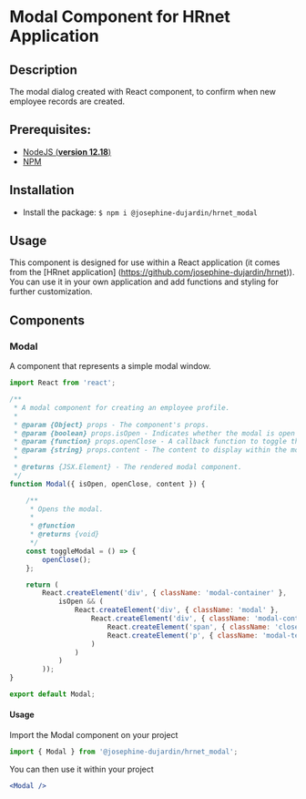 # Modal Component for HRnet Application

## Description
The modal dialog created with React component, to confirm when new employee records are created.

## Prerequisites:

- [NodeJS (**version 12.18**)](https://nodejs.org/en/)
- [NPM](https://www.npmjs.com/)

## Installation
- Install the package: `$ npm i @josephine-dujardin/hrnet_modal`

## Usage
This component is designed for use within a React application (it comes from the [HRnet application] (https://github.com/josephine-dujardin/hrnet)).
You can use it in your own application and add functions and styling for further customization.

## Components

### Modal
A component that represents a simple modal window.

```jsx
import React from 'react';

/**
 * A modal component for creating an employee profile.
 *
 * @param {Object} props - The component's props.
 * @param {boolean} props.isOpen - Indicates whether the modal is open or closed.
 * @param {function} props.openClose - A callback function to toggle the modal's open/close state.
 * @param {string} props.content - The content to display within the modal.
 *
 * @returns {JSX.Element} - The rendered modal component.
 */
function Modal({ isOpen, openClose, content }) {

    /**
     * Opens the modal.
     *
     * @function
     * @returns {void}
     */
    const toggleModal = () => {
        openClose();
    };

    return (
        React.createElement('div', { className: 'modal-container' },
            isOpen && (
                React.createElement('div', { className: 'modal' },
                    React.createElement('div', { className: 'modal-content' },
                        React.createElement('span', { className: 'close', onClick: toggleModal }, '\u00D7'), // \u00D7' represents the '×' character
                        React.createElement('p', { className: 'modal-text' }, content)
                    )
                )
            )
        ));
}

export default Modal;
``` 

#### Usage
Import the Modal component on your project
```jsx
import { Modal } from '@josephine-dujardin/hrnet_modal';
``` 
You can then use it within your project

```jsx
<Modal />
``` 